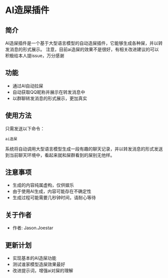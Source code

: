 # AI造屎插件

## 简介
AI造屎插件是一个基于大型语言模型的自动造屎插件，它能够生成各种屎，并以转发消息的形式展示。
注意，目前ai造屎的效果不是很好，有相关改进建议的可以积极给本人提issue，万分感谢

## 功能
- 通过AI自动拉屎
- 自动获取QQ昵称并展示在转发消息中
- 以群聊转发消息的形式展示，更加真实

## 使用方法
只需发送以下命令：
```
ai造屎
```

系统将自动调用大型语言模型生成一段有趣的聊天记录，并以转发消息的形式发送到当前聊天环境中，看起来就和屎群看到的屎别无他样。

## 注意事项
- 生成的内容纯属虚构，仅供娱乐
- 由于使用AI生成，内容可能存在不确定性
- 生成过程可能需要几秒钟时间，请耐心等待

## 关于作者
- 作者: Jason.Joestar

## 更新计划
- 实现基本的AI造屎功能
- 测试谁家模型造屎效果最好
- 改进提示词，增强ai对屎的理解
